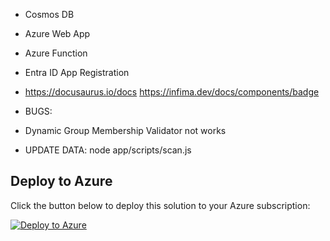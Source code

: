 - Cosmos DB
- Azure Web App
- Azure Function
- Entra ID App Registration
- https://docusaurus.io/docs
https://infima.dev/docs/components/badge

- BUGS:
- Dynamic Group Membership Validator not works


- UPDATE DATA: node app/scripts/scan.js 


## Deploy to Azure

Click the button below to deploy this solution to your Azure subscription:

[![Deploy to Azure](https://aka.ms/deploytoazurebutton)](https://portal.azure.com/#create/Microsoft.Template/uri/https%3A%2F%2Fraw.githubusercontent.com%2F<YOUR_ORG_OR_USER>%2F<YOUR_REPO>%2Fmain%2Fdeployment%2Fmain.json)


